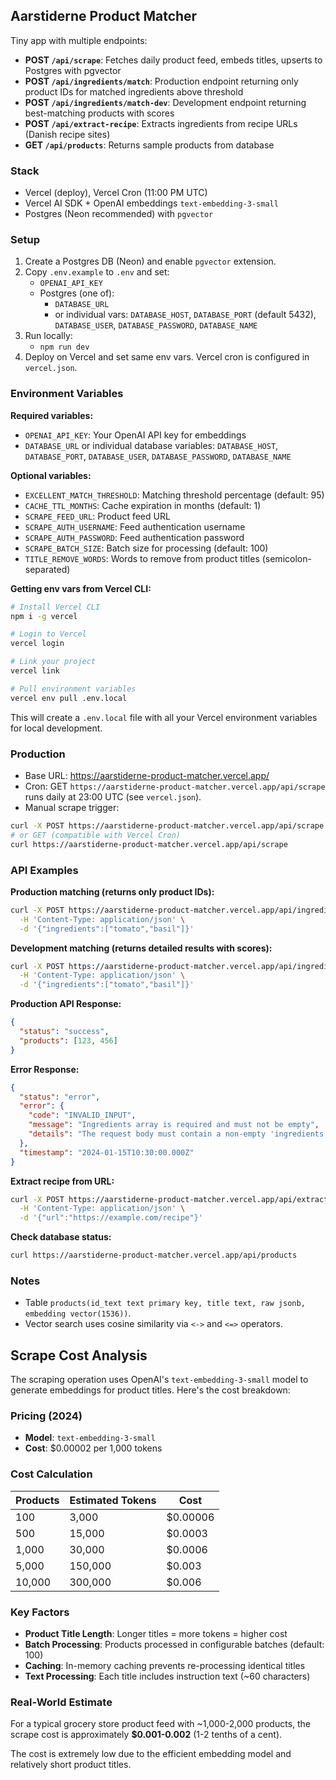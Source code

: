 ## Aarstiderne Product Matcher

Tiny app with multiple endpoints:

- **POST `/api/scrape`**: Fetches daily product feed, embeds titles, upserts to Postgres with pgvector
- **POST `/api/ingredients/match`**: Production endpoint returning only product IDs for matched ingredients above threshold
- **POST `/api/ingredients/match-dev`**: Development endpoint returning best-matching products with scores
- **POST `/api/extract-recipe`**: Extracts ingredients from recipe URLs (Danish recipe sites)
- **GET `/api/products`**: Returns sample products from database

### Stack
- Vercel (deploy), Vercel Cron (11:00 PM UTC)
- Vercel AI SDK + OpenAI embeddings `text-embedding-3-small`
- Postgres (Neon recommended) with `pgvector`

### Setup
1) Create a Postgres DB (Neon) and enable `pgvector` extension.
2) Copy `.env.example` to `.env` and set:
   - `OPENAI_API_KEY`
   - Postgres (one of):
     - `DATABASE_URL`
     - or individual vars: `DATABASE_HOST`, `DATABASE_PORT` (default 5432), `DATABASE_USER`, `DATABASE_PASSWORD`, `DATABASE_NAME`
3) Run locally:
   - `npm run dev`
4) Deploy on Vercel and set same env vars. Vercel cron is configured in `vercel.json`.

### Environment Variables

**Required variables:**
- `OPENAI_API_KEY`: Your OpenAI API key for embeddings
- `DATABASE_URL` or individual database variables: `DATABASE_HOST`, `DATABASE_PORT`, `DATABASE_USER`, `DATABASE_PASSWORD`, `DATABASE_NAME`

**Optional variables:**
- `EXCELLENT_MATCH_THRESHOLD`: Matching threshold percentage (default: 95)
- `CACHE_TTL_MONTHS`: Cache expiration in months (default: 1)
- `SCRAPE_FEED_URL`: Product feed URL
- `SCRAPE_AUTH_USERNAME`: Feed authentication username
- `SCRAPE_AUTH_PASSWORD`: Feed authentication password
- `SCRAPE_BATCH_SIZE`: Batch size for processing (default: 100)
- `TITLE_REMOVE_WORDS`: Words to remove from product titles (semicolon-separated)

**Getting env vars from Vercel CLI:**
```bash
# Install Vercel CLI
npm i -g vercel

# Login to Vercel
vercel login

# Link your project
vercel link

# Pull environment variables
vercel env pull .env.local
```

This will create a `.env.local` file with all your Vercel environment variables for local development.

### Production

- Base URL: https://aarstiderne-product-matcher.vercel.app/
- Cron: GET `https://aarstiderne-product-matcher.vercel.app/api/scrape` runs daily at 23:00 UTC (see `vercel.json`).
- Manual scrape trigger:

```bash
curl -X POST https://aarstiderne-product-matcher.vercel.app/api/scrape
# or GET (compatible with Vercel Cron)
curl https://aarstiderne-product-matcher.vercel.app/api/scrape
```

### API Examples

**Production matching (returns only product IDs):**
```bash
curl -X POST https://aarstiderne-product-matcher.vercel.app/api/ingredients/match \
  -H 'Content-Type: application/json' \
  -d '{"ingredients":["tomato","basil"]}'
```

**Development matching (returns detailed results with scores):**
```bash
curl -X POST https://aarstiderne-product-matcher.vercel.app/api/ingredients/match-dev \
  -H 'Content-Type: application/json' \
  -d '{"ingredients":["tomato","basil"]}'
```

**Production API Response:**
```json
{
  "status": "success",
  "products": [123, 456]
}
```

**Error Response:**
```json
{
  "status": "error",
  "error": {
    "code": "INVALID_INPUT",
    "message": "Ingredients array is required and must not be empty",
    "details": "The request body must contain a non-empty 'ingredients' array"
  },
  "timestamp": "2024-01-15T10:30:00.000Z"
}
```

**Extract recipe from URL:**
```bash
curl -X POST https://aarstiderne-product-matcher.vercel.app/api/extract-recipe \
  -H 'Content-Type: application/json' \
  -d '{"url":"https://example.com/recipe"}'
```

**Check database status:**
```bash
curl https://aarstiderne-product-matcher.vercel.app/api/products
```



### Notes
- Table `products(id_text text primary key, title text, raw jsonb, embedding vector(1536))`.
- Vector search uses cosine similarity via `<->` and `<=>` operators.

## Scrape Cost Analysis

The scraping operation uses OpenAI's `text-embedding-3-small` model to generate embeddings for product titles. Here's the cost breakdown:

### Pricing (2024)
- **Model**: `text-embedding-3-small`
- **Cost**: $0.00002 per 1,000 tokens

### Cost Calculation

| Products | Estimated Tokens | Cost |
|----------|------------------|------|
| 100      | 3,000           | $0.00006 |
| 500      | 15,000          | $0.0003 |
| 1,000    | 30,000          | $0.0006 |
| 5,000    | 150,000         | $0.003 |
| 10,000   | 300,000         | $0.006 |

### Key Factors
- **Product Title Length**: Longer titles = more tokens = higher cost
- **Batch Processing**: Products processed in configurable batches (default: 100)
- **Caching**: In-memory caching prevents re-processing identical titles
- **Text Processing**: Each title includes instruction text (~60 characters)

### Real-World Estimate
For a typical grocery store product feed with ~1,000-2,000 products, the scrape cost is approximately **$0.001-0.002** (1-2 tenths of a cent).

The cost is extremely low due to the efficient embedding model and relatively short product titles.
